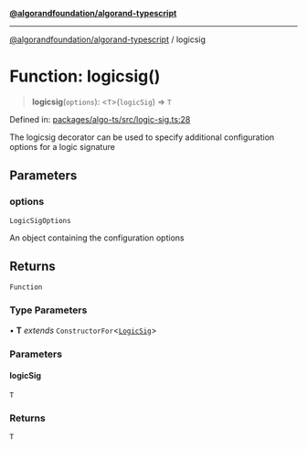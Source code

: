 [**@algorandfoundation/algorand-typescript**](../README.md)

***

[@algorandfoundation/algorand-typescript](../README.md) / logicsig

# Function: logicsig()

> **logicsig**(`options`): \<`T`\>(`logicSig`) => `T`

Defined in: [packages/algo-ts/src/logic-sig.ts:28](https://github.com/algorandfoundation/puya-ts/blob/14c9827d80da81ff08b4923e997ba22be04aa0db/packages/algo-ts/src/logic-sig.ts#L28)

The logicsig decorator can be used to specify additional configuration options for a logic signature

## Parameters

### options

`LogicSigOptions`

An object containing the configuration options

## Returns

`Function`

### Type Parameters

• **T** *extends* `ConstructorFor`\<[`LogicSig`](../classes/LogicSig.md)\>

### Parameters

#### logicSig

`T`

### Returns

`T`
